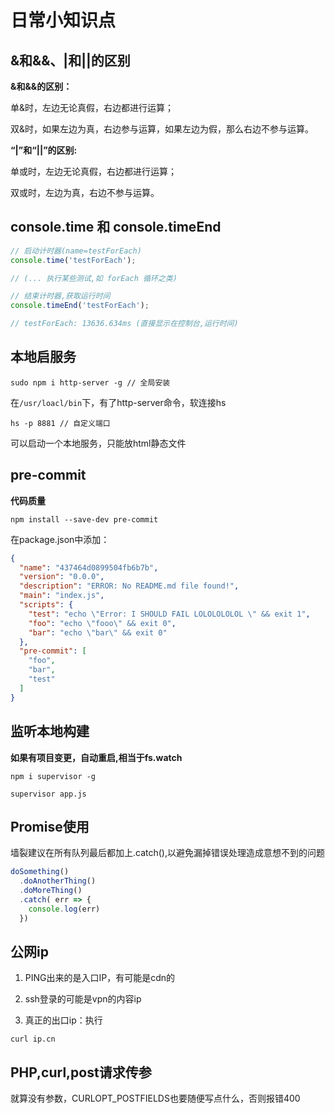 # 日常小知识点

## &和&&、|和||的区别

**&和&&的区别：**

单&时，左边无论真假，右边都进行运算；

双&时，如果左边为真，右边参与运算，如果左边为假，那么右边不参与运算。

**“|”和“||”的区别:**

单或时，左边无论真假，右边都进行运算；

双或时，左边为真，右边不参与运算。

## console.time 和 console.timeEnd 

```js
// 启动计时器(name=testForEach)
console.time('testForEach');

// (... 执行某些测试,如 forEach 循环之类)

// 结束计时器,获取运行时间
console.timeEnd('testForEach');

// testForEach: 13636.634ms (直接显示在控制台,运行时间)
```

## 本地启服务

```
sudo npm i http-server -g // 全局安装
```

在`/usr/loacl/bin`下，有了http-server命令，软连接hs

```
hs -p 8881 // 自定义端口
```

可以启动一个本地服务，只能放html静态文件

## pre-commit

**代码质量**

```
npm install --save-dev pre-commit
```

在package.json中添加：

```json
{
  "name": "437464d0899504fb6b7b",
  "version": "0.0.0",
  "description": "ERROR: No README.md file found!",
  "main": "index.js",
  "scripts": {
    "test": "echo \"Error: I SHOULD FAIL LOLOLOLOLOL \" && exit 1",
    "foo": "echo \"fooo\" && exit 0",
    "bar": "echo \"bar\" && exit 0"
  },
  "pre-commit": [
    "foo",
    "bar",
    "test"
  ]
}
```

## 监听本地构建

**如果有项目变更，自动重启,相当于fs.watch**

```
npm i supervisor -g

supervisor app.js
```

## Promise使用

墙裂建议在所有队列最后都加上.catch(),以避免漏掉错误处理造成意想不到的问题

```js
doSomething()
  .doAnotherThing()
  .doMoreThing()
  .catch( err => {
    console.log(err)
  })
```

## 公网ip

1. PING出来的是入口IP，有可能是cdn的

2. ssh登录的可能是vpn的内容ip

3. 真正的出口ip：执行

```
curl ip.cn
```

## PHP,curl,post请求传参

就算没有参数，CURLOPT_POSTFIELDS也要随便写点什么，否则报错400